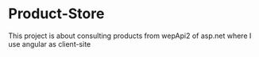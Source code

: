 # Product-Store
This project is about consulting products from wepApi2 of asp.net where I use angular as client-site
